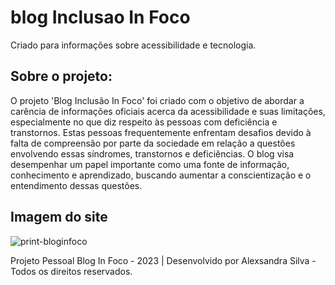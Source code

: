 # blog Inclusao In Foco
Criado para informações sobre acessibilidade e tecnologia.

## Sobre o projeto:

O projeto 'Blog Inclusão In Foco' foi criado com o objetivo de abordar a carência de informações oficiais acerca da acessibilidade e suas limitações, especialmente no que diz respeito às pessoas com deficiência e transtornos. Estas pessoas frequentemente enfrentam desafios devido à falta de compreensão por parte da sociedade em relação a questões envolvendo essas síndromes, transtornos e deficiências. O blog visa desempenhar um papel importante como uma fonte de informação, conhecimento e aprendizado, buscando aumentar a conscientização e o entendimento dessas questões.

## Imagem do site
![print-bloginfoco](https://github.com/alexsabrasil/blogInclusaoInfoco/assets/113733583/1e013f2b-8984-4144-ae37-4b6affbd3a45)

Projeto Pessoal Blog In Foco - 2023 | Desenvolvido por Alexsandra Silva - Todos os direitos reservados. 
